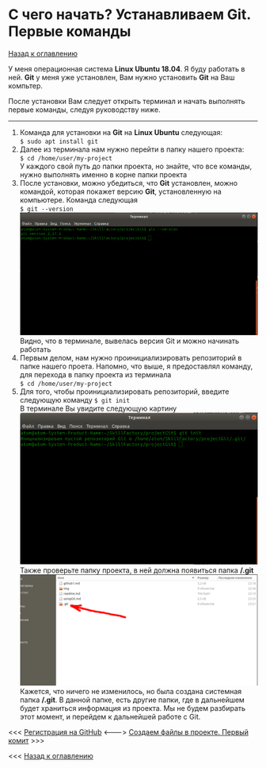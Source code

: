 # С чего начать? Устанавливаем Git. Первые команды

[Назад к оглавлению](readme.md "Нажмите, чтобы перейти к содержанию")

У меня операционная система **Linux Ubuntu 18.04**. Я буду работать в ней. **Git** у меня уже установлен, Вам нужно установить **Git** на Ваш компьтер.  

После установки Вам следует открыть терминал и начать выполнять первые команды, следуя руководству ниже.

***

1. Команда для установки на **Git** на **Linux Ubuntu** следующая:  
`$ sudo apt install git`
2. Далее из терминала нам нужно перейти в папку нашего проекта:  
`$ cd /home/user/my-project`  
У каждого свой путь до папки проекта, но знайте, что все команды, нужно выполнять именно в корне папки проекта
3. После установки, можно убедиться, что **Git** установлен, можно командой, которая покажет версию **Git**, установленную на компьютере. Команда следующая  
`$ git --version`  
![Результат выполнения команды](./img/github9.png "Узнаем версию Git, через терминал")  
Видно, что в терминале, вывелась версия Git и можно начинать работать  
4. Первым делом, нам нужно проинициализировать репозиторий в папке нашего проета. Напомно, что выше, я предоставлял команду, для перехода в папку проекта из терминала  
`$ cd /home/user/my-project`  
5. Для того, чтобы проинициализировать репозиторий, введите следующую команду 
`$ git init`  
В терминале Вы увидите следующую картину  
![Результат выполнения команды git init](./img/github10.png "Инициализируем репозиторий")  
Также проверьте папку проекта, в ней должна появиться папка **/.git**  
![Дирректория .git, в папке проекта](./img/github11.png "Инициализированный репозиторий")  
Кажется, что ничего не изменилось, но была создана системная папка **/.git**. В данной папке, есть другие папки, где в дальнейшем будет храниться информация из проекта. Мы не будем разбирать этот момент, и перейдем к дальнейшей работе с Git.  

<<< [Регистрация на GitHub](github1.md "Регистрация на GitHub") <---> [Создаем файлы в проекте. Первый комит](file-project3.md "Нажмите, чтобы перейти к следующей части") >>>

<<< [Назад к оглавлению](readme.md "Нажмите, чтобы перейти к содержанию")